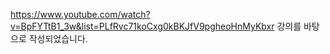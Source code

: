 
https://www.youtube.com/watch?v=BpFYTtB1_3w&list=PLfRvc71koCxg0kBKJfV9pgheoHnMyKbxr 강의를 바탕으로 작성되었습니다.

